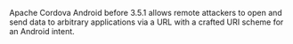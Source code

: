 Apache Cordova Android before 3.5.1 allows remote attackers to open and send data to arbitrary applications via a URL with a crafted URI scheme for an Android intent.